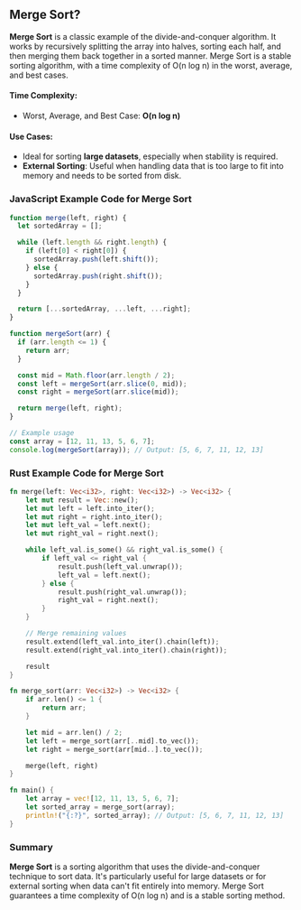 ## Merge Sort?

**Merge Sort** is a classic example of the divide-and-conquer algorithm. It works by recursively splitting the array into halves, sorting each half, and then merging them back together in a sorted manner. Merge Sort is a stable sorting algorithm, with a time complexity of O(n log n) in the worst, average, and best cases.

#### **Time Complexity**:

- Worst, Average, and Best Case: **O(n log n)**

#### **Use Cases**:

- Ideal for sorting **large datasets**, especially when stability is required.
- **External Sorting**: Useful when handling data that is too large to fit into memory and needs to be sorted from disk.

### **JavaScript Example Code for Merge Sort**

```javascript
function merge(left, right) {
  let sortedArray = [];

  while (left.length && right.length) {
    if (left[0] < right[0]) {
      sortedArray.push(left.shift());
    } else {
      sortedArray.push(right.shift());
    }
  }

  return [...sortedArray, ...left, ...right];
}

function mergeSort(arr) {
  if (arr.length <= 1) {
    return arr;
  }

  const mid = Math.floor(arr.length / 2);
  const left = mergeSort(arr.slice(0, mid));
  const right = mergeSort(arr.slice(mid));

  return merge(left, right);
}

// Example usage
const array = [12, 11, 13, 5, 6, 7];
console.log(mergeSort(array)); // Output: [5, 6, 7, 11, 12, 13]
```

### **Rust Example Code for Merge Sort**

```rust
fn merge(left: Vec<i32>, right: Vec<i32>) -> Vec<i32> {
    let mut result = Vec::new();
    let mut left = left.into_iter();
    let mut right = right.into_iter();
    let mut left_val = left.next();
    let mut right_val = right.next();

    while left_val.is_some() && right_val.is_some() {
        if left_val <= right_val {
            result.push(left_val.unwrap());
            left_val = left.next();
        } else {
            result.push(right_val.unwrap());
            right_val = right.next();
        }
    }

    // Merge remaining values
    result.extend(left_val.into_iter().chain(left));
    result.extend(right_val.into_iter().chain(right));

    result
}

fn merge_sort(arr: Vec<i32>) -> Vec<i32> {
    if arr.len() <= 1 {
        return arr;
    }

    let mid = arr.len() / 2;
    let left = merge_sort(arr[..mid].to_vec());
    let right = merge_sort(arr[mid..].to_vec());

    merge(left, right)
}

fn main() {
    let array = vec![12, 11, 13, 5, 6, 7];
    let sorted_array = merge_sort(array);
    println!("{:?}", sorted_array); // Output: [5, 6, 7, 11, 12, 13]
}
```

### Summary

**Merge Sort** is a sorting algorithm that uses the divide-and-conquer technique to sort data. It's particularly useful for large datasets or for external sorting when data can't fit entirely into memory. Merge Sort guarantees a time complexity of O(n log n) and is a stable sorting method.
